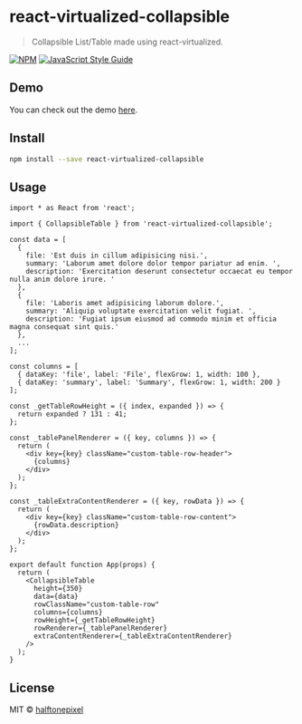 # react-virtualized-collapsible

> Collapsible List/Table made using react-virtualized.

[![NPM](https://img.shields.io/npm/v/react-virtualized-collapsible.svg)](https://www.npmjs.com/package/react-virtualized-collapsible) [![JavaScript Style Guide](https://img.shields.io/badge/code_style-standard-brightgreen.svg)](https://standardjs.com)

## Demo

You can check out the demo [here](https://halftonepixel.github.io/react-virtualized-collapsible/).

## Install

```bash
npm install --save react-virtualized-collapsible
```

## Usage

```tsx
import * as React from 'react';

import { CollapsibleTable } from 'react-virtualized-collapsible';

const data = [
  {
    file: 'Est duis in cillum adipisicing nisi.',
    summary: 'Laborum amet dolore dolor tempor pariatur ad enim. ',
    description: 'Exercitation deserunt consectetur occaecat eu tempor nulla anim dolore irure. '
  },
  {
    file: 'Laboris amet adipisicing laborum dolore.',
    summary: 'Aliquip voluptate exercitation velit fugiat. ',
    description: 'Fugiat ipsum eiusmod ad commodo minim et officia magna consequat sint quis.'
  },
  ...
];

const columns = [
  { dataKey: 'file', label: 'File', flexGrow: 1, width: 100 },
  { dataKey: 'summary', label: 'Summary', flexGrow: 1, width: 200 }
];

const _getTableRowHeight = ({ index, expanded }) => {
  return expanded ? 131 : 41;
};

const _tablePanelRenderer = ({ key, columns }) => {
  return (
    <div key={key} className="custom-table-row-header">
      {columns}
    </div>
  );
};

const _tableExtraContentRenderer = ({ key, rowData }) => {
  return (
    <div key={key} className="custom-table-row-content">
      {rowData.description}
    </div>
  );
};

export default function App(props) {
  return (
    <CollapsibleTable
      height={350}
      data={data}
      rowClassName="custom-table-row"
      columns={columns}
      rowHeight={_getTableRowHeight}
      rowRenderer={_tablePanelRenderer}
      extraContentRenderer={_tableExtraContentRenderer}
    />
  );
}

```

## License

MIT © [halftonepixel](https://github.com/halftonepixel)
